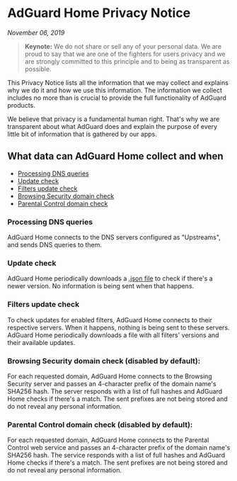 # AdGuard Home Privacy Notice
*November 06, 2019*

> **Keynote:** We do not share or sell any of your personal data. We are proud to say that we are one of the fighters for users privacy and we are strongly committed to this principle and to being as transparent as possible.

This Privacy Notice lists all the information that we may collect and explains why we do it and how we use this information. The information we collect includes no more than is crucial to provide the full functionality of AdGuard products.

We believe that privacy is a fundamental human right. That's why we are transparent about what AdGuard does and explain the purpose of every little bit of information that is gathered by our apps.

## What data can AdGuard Home collect and when

* [Processing DNS queries](#dns-queries)
* [Update check](#update-check)
* [Filters update check](#filters-updates-check)
* [Browsing Security domain check](#browsing-security-check)
* [Parental Control domain check](#parental-control-check)

### <a id="dns-queries"></a> Processing DNS queries

AdGuard Home connects to the DNS servers configured as "Upstreams", and sends DNS queries to them.

### <a id="update-check"></a> Update check

AdGuard Home periodically downloads a [.json file](https://static.adtidy.org/adguardhome/release/version.json) to check if there's a newer version. No information is being sent when that happens.

### <a id="filters-updates-check"></a> Filters update check

To check updates for enabled filters, AdGuard Home connects to their respective servers. When it happens, nothing is being sent to these servers. AdGuard Home periodically downloads a file with all filters' versions and their available updates.

### <a id="browsing-security-check"></a> Browsing Security domain check (disabled by default):

For each requested domain, AdGuard Home connects to the Browsing Security server and passes an 4-character prefix of the domain name's SHA256 hash. The server responds with a list of full hashes and AdGuard Home checks if there's a match. The sent prefixes are not being stored and do not reveal any personal information.

### <a id="parental-control-check"></a> Parental Control domain check (disabled by default):

For each requested domain, AdGuard Home connects to the Parental Control web service and passes an 4-character prefix of the domain name's SHA256 hash. The service responds with a list of full hashes and AdGuard Home checks if there's a match. The sent prefixes are not being stored and do not reveal any personal information.